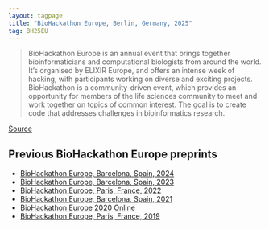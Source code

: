 ```yaml
---
layout: tagpage
title: "BioHackathon Europe, Berlin, Germany, 2025"
tag: BH25EU
---
```


> BioHackathon Europe is an annual event that brings together bioinformaticians and computational biologists from around the
> world. It’s organised by ELIXIR Europe, and offers an intense week of hacking, with participants working on diverse and
> exciting projects. BioHackathon is a community-driven event, which provides an opportunity for members of the life sciences
> community to meet and work together on topics of common interest. The goal is to create code that addresses challenges in
> bioinformatics research.

[Source](https://biohackathon-europe.org/)

## Previous BioHackathon Europe preprints

* [BioHackathon Europe, Barcelona, Spain, 2024](https://index.biohackrxiv.org/tag/BH24EU)
* [BioHackathon Europe, Barcelona, Spain, 2023](https://index.biohackrxiv.org/tag/BH23EU)
* [BioHackathon Europe, Paris, France, 2022](https://index.biohackrxiv.org/tag/BH22EU)
* [BioHackathon Europe, Barcelona, Spain, 2021](https://index.biohackrxiv.org/tag/BH21EU)
* [BioHackathon Europe 2020 Online](https://index.biohackrxiv.org/tag/BH20EU)
* [BioHackathon Europe, Paris, France, 2019](https://index.biohackrxiv.org/tag/BH19EU)

